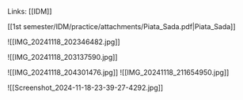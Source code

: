 Links: [[IDM]]

[[1st semester/IDM/practice/attachments/Piata_Sada.pdf|Piata_Sada]]


![[IMG_20241118_202346482.jpg]]

![[IMG_20241118_203137590.jpg]]

![[IMG_20241118_204301476.jpg]]
![[IMG_20241118_211654950.jpg]]


![[Screenshot_2024-11-18-23-39-27-4292.jpg]]